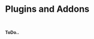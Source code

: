 Plugins and Addons
==================

<br />

**ToDo..**

<style>
footer {
  position: fixed;
  bottom: 0;
  width: 100%;
}
</style>
